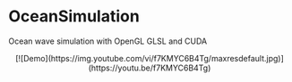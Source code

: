 # OceanSimulation
Ocean wave simulation with OpenGL GLSL and CUDA
<div align=center>
                       [![Demo](https://img.youtube.com/vi/f7KMYC6B4Tg/maxresdefault.jpg)](https://youtu.be/f7KMYC6B4Tg)
</div>
